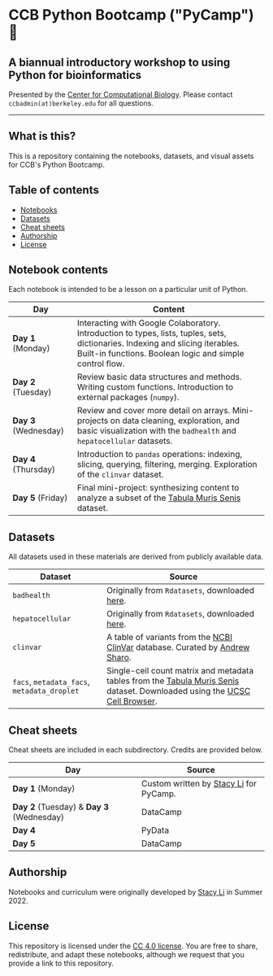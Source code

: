 # CCB Python Bootcamp ("PyCamp") 🐍
## A biannual introductory workshop to using Python for bioinformatics

Presented by the [Center for Computational Biology](ccb.berkeley.edu). Please contact `ccbadmin(at)berkeley.edu` for all questions.

--------------

## What is this?
This is a repository containing the notebooks, datasets, and visual assets for CCB's Python Bootcamp.

## Table of contents
- [Notebooks](#notebook-contents)
- [Datasets](#datasets)
- [Cheat sheets](#cheat-sheets)
- [Authorship](#authorship)
- [License](#license)

## Notebook contents
Each notebook is intended to be a lesson on a particular unit of Python. 

| Day | Content |
| ---- | ------ |
| **Day 1** (Monday) | Interacting with Google Colaboratory. Introduction to types, lists, tuples, sets, dictionaries. Indexing and slicing iterables. Built-in functions. Boolean logic and simple control flow. |
| **Day 2** (Tuesday) | Review basic data structures and methods. Writing custom functions. Introduction to external packages (`numpy`). |
| **Day 3** (Wednesday) | Review and cover more detail on arrays. Mini-projects on data cleaning, exploration, and basic visualization with the `badhealth` and `hepatocellular` datasets. |
| **Day 4** (Thursday) | Introduction to `pandas` operations: indexing, slicing, querying, filtering, merging. Exploration of the `clinvar` dataset.|
| **Day 5** (Friday) | Final mini-project: synthesizing content to analyze a subset of the [Tabula Muris Senis](https://www.nature.com/articles/s41586-020-2496-1) dataset.|

## Datasets
All datasets used in these materials are derived from publicly available data.

| Dataset | Source |
| ---- | ------ |
| `badhealth` | Originally from `Rdatasets`, downloaded [here](https://vincentarelbundock.github.io/Rdatasets/).
| `hepatocellular` | Originally from `Rdatasets`, downloaded [here](https://vincentarelbundock.github.io/Rdatasets/).
| `clinvar` | A table of variants from the [NCBI ClinVar](https://www.ncbi.nlm.nih.gov/clinvar/) database. Curated by [Andrew Sharo](https://www.andrewsharo.com/). |
| `facs`, `metadata_facs`, `metadata_droplet` | Single-cell count matrix and metadata tables from the [Tabula Muris Senis](https://www.nature.com/articles/s41586-020-2496-1) dataset. Downloaded using the [UCSC Cell Browser](https://cells.ucsc.edu/?ds=tabula-muris-senis). |

## Cheat sheets
Cheat sheets are included in each subdirectory. Credits are provided below.

| Day | Source |
| ---- | ------ |
| **Day 1** (Monday) | Custom written by [Stacy Li](stacy.li) for PyCamp. |
| **Day 2** (Tuesday) & **Day 3** (Wednesday) | DataCamp |
| **Day 4** | PyData |
| **Day 5** | DataCamp |

## Authorship
Notebooks and curriculum were originally developed by [Stacy Li](stacy.li) in Summer 2022.

## License
This repository is licensed under the [CC 4.0 license](https://creativecommons.org/licenses/by/4.0/). You are free to share, redistribute, and adapt these notebooks, although we request that you provide a link to this repository.